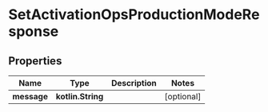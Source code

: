 
# SetActivationOpsProductionModeResponse

## Properties
Name | Type | Description | Notes
------------ | ------------- | ------------- | -------------
**message** | **kotlin.String** |  |  [optional]



